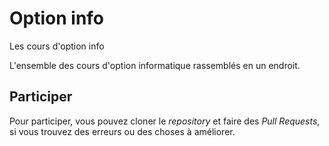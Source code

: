 # Option info
 Les cours d'option info

L'ensemble des cours d'option informatique rassemblés en un endroit.

## Participer

Pour participer, vous pouvez cloner le *repository* et faire des *Pull Requests*, si vous trouvez des erreurs ou des choses à améliorer.
